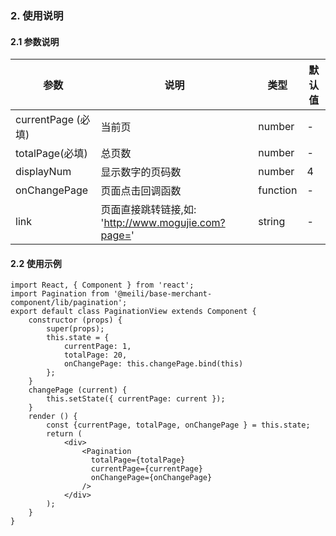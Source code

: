 ### 2. 使用说明

#### 2.1 参数说明

| 参数        | 说明           | 类型         |   默认值       |
| ------------ | ------------- | ------------ | ------------  |
| currentPage (必填)       | 当前页           | number       | -        |
| totalPage(必填)    | 总页数      | number       | -    |
| displayNum     | 显示数字的页码数   | number | 4 | 
| onChangePage     | 页面点击回调函数   | function | - | 
| link     | 页面直接跳转链接,如: 'http://www.mogujie.com?page='   | string | - | 

#### 2.2 使用示例
	import React, { Component } from 'react';
	import Pagination from '@meili/base-merchant-component/lib/pagination';
	export default class PaginationView extends Component {
	    constructor (props) {
	        super(props);
	        this.state = {
	            currentPage: 1,
	            totalPage: 20,
	            onChangePage: this.changePage.bind(this)
	        };
	    }
	    changePage (current) {
	        this.setState({ currentPage: current });
	    }
	    render () {
	        const {currentPage, totalPage, onChangePage } = this.state;
	        return (
	            <div>
	                <Pagination
	                  totalPage={totalPage}
	                  currentPage={currentPage}
	                  onChangePage={onChangePage}
	                />
	            </div>
	        );
	    }
	}
	




